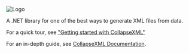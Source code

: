
![Logo](http://kornelijepetak.com/collapse-logo.png)

A .NET library for one of the best ways to generate XML files from data.

For a quick tour, see ["Getting started with CollapseXML"](http://blog.kaisean.com/collapsexml/)

For an in-depth guide, see [CollapseXML Documentation](http://blog.kaisean.com/collapsexml-documentation/).
